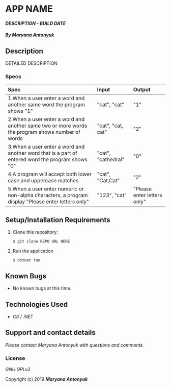 # APP NAME

#### _DESCRIPTION - BUILD DATE_

#### _By **Maryana Antonyuk**_

## Description

DETAILED DESCRIPTION

### Specs
| Spec | Input | Output |
| :-------------     | :------------- | :------------- |
| 1.When a user enter a word and another same word the program shows "1" | "cat", "cat" | "1" |
| 2.When a user enter a word and another same two or more words the program shows number of words | "cat", "cat, cat" | "2" |
| 3.When a user enter a word and another word that is a part of entered word the program shows "0" | "cat", "cathedral" | "0" |
| 4.A program will accept both lower case and uppercase matches|"cat", "Cat,Cat" | "2" |
| 5.When a user enter numeric or non-alpha characters, a program display "Please enter letters only" | "123", "cat" | "Please enter letters only" |

## Setup/Installation Requirements

1. Clone this repository:
    ```
    $ git clone REPO URL HERE
    ```
2. Run the application
    ```
    $ dotnet run
    ```

## Known Bugs
* No known bugs at this time.

## Technologies Used
* C# / .NET

## Support and contact details

_Please contact Maryana Antonyuk with questions and comments._

### License

*GNU GPLv3*

Copyright (c) 2019 **_Maryana Antonyuk_**